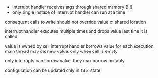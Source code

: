 
- interrupt handler receives args through shared memory (!!!)
- only single instace of interrupt handler can run at a time

consequent calls to write should not override value of shared location

interrupt handler executes multiple times and drops value last time it is called

value is owned by cell
interrupt handler borrows value for each execution
main thread may set new value, only when cell is empty

only interrupts can borrow value. they may borrow mutably

configuration can be updated only in `Idle` state

